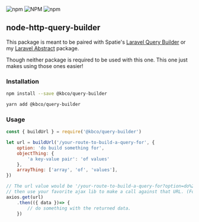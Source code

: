 <p align="center">

![npm](https://img.shields.io/npm/dm/@kbco/query-builder.svg)
![NPM](https://img.shields.io/npm/l/@kbco/query-builder.svg)
![npm](https://img.shields.io/npm/v/@kbco/query-builder.svg)
</p>

## node-http-query-builder
This package is meant to be paired with Spatie's [Laravel Query Builder](https://github.com/spatie/laravel-query-builder) or my [Laravel Abstract](https://github.com/austinkregel/laravel-abstract) package.

Though neither package is required to be used with this one. This one just makes using those ones easier!

### Installation
```bash
npm install --save @kbco/query-builder
```
```bash
yarn add @kbco/query-builder
```

### Usage
```js
const { buildUrl } = require('@kbco/query-builder')

let url = buildUrl('/your-route-to-build-a-query-for', {
    option: 'do build something for',
    objectThing: {
        'a key-value pair': 'of values'
    },
    arrayThing: ['array', 'of', 'values'],
})

// The url value would be '/your-route-to-build-a-query-for?option=do%20build%20something%20for&objectThing[a%20key-value%20pair]=of%20valuesarrayThing=array,of,values'
// then use your favorite ajax lib to make a call against that URL. (For me I like axios)
axios.get(url)
    .then(({ data })=> {
        // do something with the returned data.
    })
```